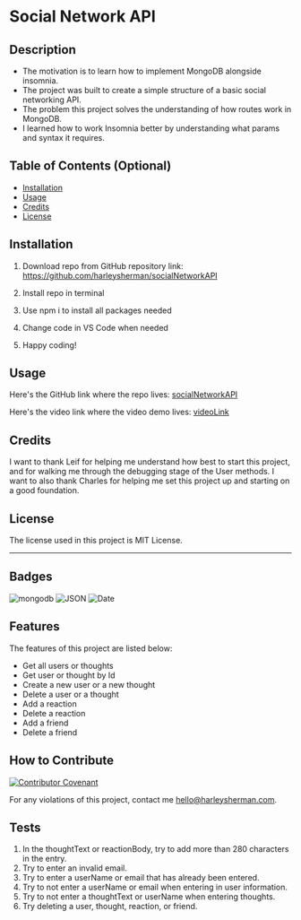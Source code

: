 # Social Network API

## Description

- The motivation is to learn how to implement MongoDB alongside insomnia.
- The project was built to create a simple structure of a basic social networking API.
- The problem this project solves the understanding of how routes work in MongoDB.
- I learned how to work Insomnia better by understanding what params and syntax it requires.

## Table of Contents (Optional)

- [Installation](#installation)
- [Usage](#usage)
- [Credits](#credits)
- [License](#license)

## Installation

1. Download repo from GitHub repository link:
https://github.com/harleysherman/socialNetworkAPI

2. Install repo in terminal

3. Use npm i to install all packages needed

4. Change code in VS Code when needed

5. Happy coding!

## Usage

Here's the GitHub link where the repo lives:
[socialNetworkAPI](https://github.com/harleysherman/socialNetworkAPI)

Here's the video link where the video demo lives:
[videoLink](https://drive.google.com/file/d/17T2H6v49b6ak8QSqHOo-EZ_3_c5uuGCR/view)

## Credits

I want to thank Leif for helping me understand how best to start this project, and for walking me through the debugging stage of the User methods. I want to also thank Charles for helping me set this project up and starting on a good foundation.

## License

The license used in this project is MIT License.

---

## Badges

![mongodb](https://img.shields.io/badge/mongodb-blue)
![JSON](https://img.shields.io/badge/JSON-package-green)
![Date](https://img.shields.io/badge/Date-class-green)

## Features

The features of this project are listed below:
- Get all users or thoughts
- Get user or thought by Id
- Create a new user or a new thought
- Delete a user or a thought
- Add a reaction
- Delete a reaction
- Add a friend
- Delete a friend

## How to Contribute

[![Contributor Covenant](https://img.shields.io/badge/Contributor%20Covenant-2.1-4baaaa.svg)](code_of_conduct.md)

For any violations of this project, contact me hello@harleysherman.com.

## Tests

1. In the thoughtText or reactionBody, try to add more than 280 characters in the entry.
2. Try to enter an invalid email.
3. Try to enter a userName or email that has already been entered.
4. Try to not enter a userName or email when entering in user information.
5. Try to not enter a thoughtText or userName when entering thoughts.
6. Try deleting a user, thought, reaction, or friend.